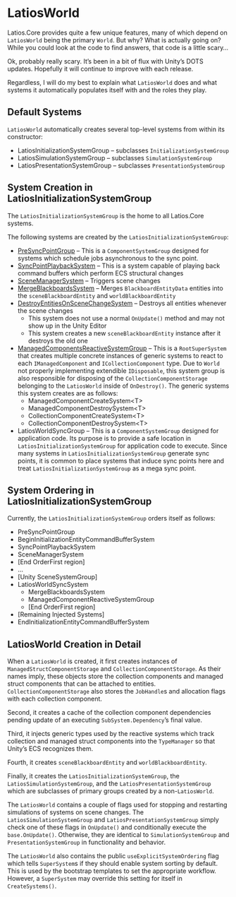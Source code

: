 # LatiosWorld

Latios.Core provides quite a few unique features, many of which depend on
`LatiosWorld` being the primary `World`. But why? What is actually going on?
While you could look at the code to find answers, that code is a little scary…

Ok, probably really scary. It’s been in a bit of flux with Unity’s DOTS updates.
Hopefully it will continue to improve with each release.

Regardless, I will do my best to explain what `LatiosWorld` does and what
systems it automatically populates itself with and the roles they play.

## Default Systems

`LatiosWorld` automatically creates several top-level systems from within its
constructor:

-   LatiosInitializationSystemGroup – subclasses `InitializationSystemGroup`
-   LatiosSimulationSystemGroup – subclasses `SimulationSystemGroup`
-   LatiosPresentationSystemGroup – subclasses `PresentationSystemGroup`

## System Creation in LatiosInitializationSystemGroup

The `LatiosInitializationSystemGroup` is the home to all Latios.Core systems.

The following systems are created by the `LatiosInitializationSystemGroup`:

-   [PreSyncPointGroup](Custom%20Command%20Buffers%20and%20SyncPointPlaybackSystem.md)
    – This is a `ComponentSystemGroup` designed for systems which schedule jobs
    asynchronous to the sync point.
-   [SyncPointPlaybackSystem](Custom%20Command%20Buffers%20and%20SyncPointPlaybackSystem.md)
    – This is a system capable of playing back command buffers which perform ECS
    structural changes
-   [SceneManagerSystem](Scene%20Management.md) – Triggers scene changes
-   [MergeBlackboardsSystem](Blackboard%20Entities.md) – Merges
    `BlackboardEntityData` entities into the `sceneBlackboardEntity` and
    `worldBlackboardEntity`
-   [DestroyEntitiesOnSceneChangeSystem](Scene%20Management.md) – Destroys all
    entities whenever the scene changes
    -   This system does not use a normal `OnUpdate()` method and may not show
        up in the Unity Editor
    -   This system creates a new `sceneBlackboardEntity` instance after it
        destroys the old one
-   [ManagedComponentsReactiveSystemGroup](Collection%20and%20Managed%20Struct%20Components.md)
    – This is a `RootSuperSystem` that creates multiple concrete instances of
    generic systems to react to each `IManagedComponent` and
    `ICollectionComponent` type. Due to `World` not properly implementing
    extendible `IDisposable`, this system group is also responsible for
    disposing of the `CollectionComponentStorage` belonging to the `LatiosWorld`
    inside of `OnDestroy()`. The generic systems this system creates are as
    follows:
    -   ManagedComponentCreateSystem\<T\>
    -   ManagedComponentDestroySystem\<T\>
    -   CollectionComponentCreateSystem\<T\>
    -   CollectionComponentDestroySystem\<T\>
-   LatiosWorldSyncGroup – This is a `ComponentSystemGroup` designed for
    application code. Its purpose is to provide a safe location in
    `LatiosInitializationSystemGroup` for application code to execute. Since
    many systems in `LatiosInitializationSystemGroup` generate sync points, it
    is common to place systems that induce sync points here and treat
    `LatiosInitializationSystemGroup` as a mega sync point.

## System Ordering in LatiosInitializationSystemGroup

Currently, the `LatiosInitializationSystemGroup` orders itself as follows:

-   PreSyncPointGroup
-   BeginInitializationEntityCommandBufferSystem
-   SyncPointPlaybackSystem
-   SceneManagerSystem
-   [End OrderFirst region]
-   …
-   [Unity SceneSystemGroup]
-   LatiosWorldSyncSystem
    -   MergeBlackboardsSystem
    -   ManagedComponentReactiveSystemGroup
    -   [End OrderFirst region]
-   [Remaining Injected Systems]
-   EndInitializationEntityCommandBufferSystem

## LatiosWorld Creation in Detail

When a `LatiosWorld` is created, it first creates instances of
`ManagedStructComponentStorage` and `CollectionComponentStorage`. As their names
imply, these objects store the collection components and managed struct
components that can be attached to entities. `CollectionComponentStorage` also
stores the `JobHandle`s and allocation flags with each collection component.

Second, it creates a cache of the collection component dependencies pending
update of an executing `SubSystem.Dependency`’s final value.

Third, it injects generic types used by the reactive systems which track
collection and managed struct components into the `TypeManager` so that Unity’s
ECS recognizes them.

Fourth, it creates `sceneBlackboardEntity` and `worldBlackboardEntity`.

Finally, it creates the `LatiosInitializationSystemGroup`, the
`LatiosSimulationSystemGroup`, and the `LatiosPresentationSystemGroup` which are
subclasses of primary groups created by a non-`LatiosWorld`.

The `LatiosWorld` contains a couple of flags used for stopping and restarting
simulations of systems on scene changes. The `LatiosSimulationSystemGroup` and
`LatiosPresentationSystemGroup` simply check one of these flags in `OnUpdate()`
and conditionally execute the `base.OnUpdate()`. Otherwise, they are identical
to `SimulationSystemGroup` and `PresentationSystemGroup` in functionality and
behavior.

The `LatiosWorld` also contains the public `useExplicitSystemOrdering` flag
which tells `SuperSystem`s if they should enable system sorting by default. This
is used by the bootstrap templates to set the appropriate workflow. However, a
`SuperSystem` may override this setting for itself in `CreateSystems()`.
